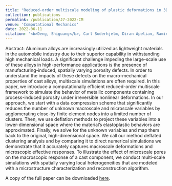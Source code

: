 ```yaml
---
title: "Reduced-order multiscale modeling of plastic deformations in 3D alloys with spatially varying porosity by deflated clustering analysis"
collection: publications
permalink: /publication/J7-2022-CM
venue: 'Computational Mechanics'
date: 2022-06-11
citation: '<b>Deng, Shiguang</b>, Carl Soderhjelm, Diran Apelian, Ramin Bostanabad. "Reduced-order multiscale modeling of plastic deformations in 3D alloys with spatially varying porosity by deflated clustering analysis." <i>Computational Mechanics</i> 70(2022):517–548.' 
---
```

Abstract: Aluminum alloys are increasingly utilized as lightweight materials in the automobile industry due to their superior capability in withstanding high mechanical loads. A significant challenge impeding the large-scale use of these alloys in high-performance applications is the presence of manufacturing-induced, spatially varying porosity defects. In order to understand the impacts of these defects on the macro-mechanical properties of cast alloys, multiscale simulations are often required. In this paper, we introduce a computationally efficient reduced-order multiscale framework to simulate the behavior of metallic components containing process-induced porosity under irreversible nonlinear deformations. In our approach, we start with a data compression scheme that significantly reduces the number of unknown macroscale and microscale variables by agglomerating close-by finite element nodes into a limited number of clusters. Then, we use deflation methods to project these variables into a lower-dimensional space where the material’s elastoplastic behaviors are approximated. Finally, we solve for the unknown variables and map them back to the original, high-dimensional space. We call our method deflated clustering analysis and by comparing it to direct numerical simulations we demonstrate that it accurately captures macroscale deformations and microscopic effective responses. To illustrate the effect of microscale pores on the macroscopic response of a cast component, we conduct multi-scale simulations with spatially varying local heterogeneities that are modeled with a microstructure characterization and reconstruction algorithm.  

A copy of the full paper can be downloaded [here](/files/J7-2022-CM.pdf).